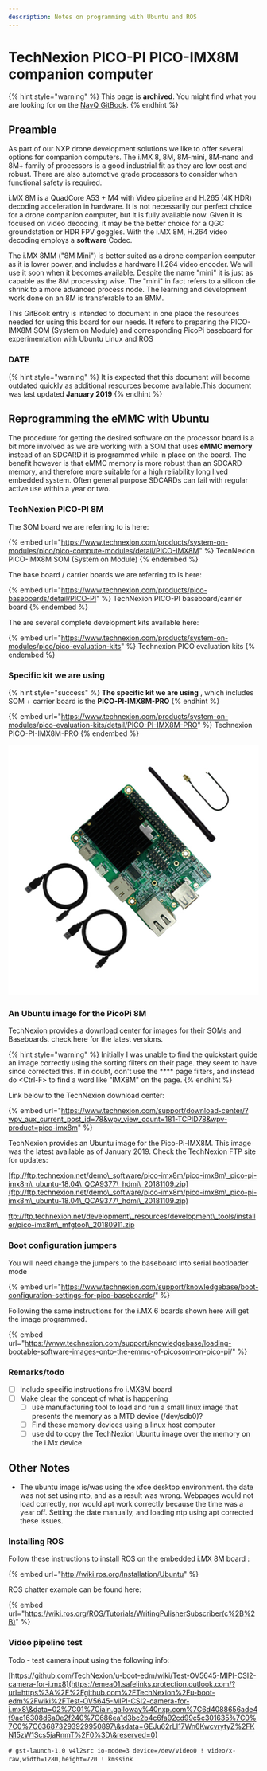 ```yaml
---
description: Notes on programming with Ubuntu and ROS
---
```


# TechNexion PICO-PI PICO-IMX8M companion computer

{% hint style="warning" %}
This page is **archived**. You might find what you are looking for on the [NavQ GitBook](https://nxp.gitbook.io/8mmnavq/).
{% endhint %}

## Preamble

As part of our NXP drone development solutions we like to offer several options for companion computers. The i.MX 8, 8M, 8M-mini, 8M-nano and 8M+ family of processors is a good industrial fit as they are low cost and robust. There are also automotive grade processors  to consider when functional safety is required.

i.MX 8M is a QuadCore A53 + M4 with Video pipeline and H.265 (4K HDR) decoding acceleration in hardware. It is not necessarily our perfect choice for a drone companion computer, but it is fully available now. Given it is focused on video decoding, it may be the better choice for a QGC groundstation or HDR FPV goggles. With the i.MX 8M, H.264 video decoding employs a **software** Codec.&#x20;

The i.MX 8MM ("8M Mini") is better suited as a drone companion computer as it is lower power, and includes a hardware H.264 video encoder. We will use it soon when it becomes available. Despite the name "mini" it is just as capable as the 8M processing wise. The "mini" in fact refers to a silicon die shrink to a more advanced process node. The learning and development work done on an 8M is transferable to an 8MM.

This GitBook entry is intended to document in one place the resources needed for using this board for our needs. It refers to preparing the PICO-IMX8M SOM (System on Module) and corresponding PicoPi baseboard for experimentation with Ubuntu Linux and ROS

### DATE

{% hint style="warning" %}
It is expected that this document will become outdated quickly as additional resources become available.This document was last updated **January 2019**
{% endhint %}

## Reprogramming the eMMC with Ubuntu&#x20;

The procedure for getting the desired software on the processor board is a bit more involved as we are working with a SOM that uses **eMMC memory** instead of an SDCARD it is programmed while in place on the board. The benefit however is that eMMC memory is more robust than an SDCARD memory, and therefore more suitable for a high reliability long lived embedded system. Often general purpose SDCARDs can fail with regular active use within a year or two.

### TechNexion PICO-PI 8M

The SOM board we are referring to is here:

{% embed url="https://www.technexion.com/products/system-on-modules/pico/pico-compute-modules/detail/PICO-IMX8M" %}
TecnNexion PICO-IMX8M SOM (System on Module)
{% endembed %}

The base board / carrier boards we are referring to is here:

{% embed url="https://www.technexion.com/products/pico-baseboards/detail/PICO-PI" %}
TechNexion PICO-PI baseboard/carrier board
{% endembed %}

The are several complete development kits available here:

{% embed url="https://www.technexion.com/products/system-on-modules/pico/pico-evaluation-kits" %}
Technexion PICO evaluation kits
{% endembed %}

### Specific kit we are using&#x20;

{% hint style="success" %}
**The specific kit we are using** , which includes SOM + carrier board is the **PICO-PI-IMX8M-PRO**
{% endhint %}

{% embed url="https://www.technexion.com/products/system-on-modules/pico-evaluation-kits/detail/PICO-PI-IMX8M-PRO" %}
Technexion PICO-PI-IMX8M-PRO
{% endembed %}

![](<../../.gitbook/assets/image (140).png>)



### An Ubuntu image for the PicoPi 8M

TechNexion provides a download center for images for their SOMs and Baseboards. check here for the latest versions.&#x20;

{% hint style="warning" %}
Initially I was unable to find the quickstart guide an image correctly using the sorting filters on their page. they seem to have since corrected this. If in doubt, don't use the **** page filters, and instead do \<Ctrl-F> to find a word like "IMX8M" on the page.
{% endhint %}

Link below to the TechNexion download center:

{% embed url="https://www.technexion.com/support/download-center/?wpv_aux_current_post_id=78&wpv_view_count=181-TCPID78&wpv-product=pico-imx8m" %}

TechNexion provides an Ubuntu image for the Pico-Pi-IMX8M. This image was the latest available as of January 2019. Check the TechNexion FTP site for updates:

[ftp://ftp.technexion.net/demo\_software/pico-imx8m/pico-imx8m\_pico-pi-imx8m\_ubuntu-18.04\_QCA9377\_hdmi\_20181109.zip](ftp://ftp.technexion.net/demo\_software/pico-imx8m/pico-imx8m\_pico-pi-imx8m\_ubuntu-18.04\_QCA9377\_hdmi\_20181109.zip)

[ftp://ftp.technexion.net/development\_resources/development\_tools/installer/pico-imx8m\_mfgtool\_20180911.zip ](ftp://ftp.technexion.net/development\_resources/development\_tools/installer/pico-imx8m\_mfgtool\_20180911.zip)

### Boot configuration jumpers

You will need change the jumpers to the baseboard into serial bootloader mode

{% embed url="https://www.technexion.com/support/knowledgebase/boot-configuration-settings-for-pico-baseboards/" %}

Following the same instructions for the i.MX 6 boards shown here will get the image programmed.

{% embed url="https://www.technexion.com/support/knowledgebase/loading-bootable-software-images-onto-the-emmc-of-picosom-on-pico-pi/" %}

### Remarks/todo

* [ ] Include specific instructions fro i.MX8M board
* [ ] Make clear the concept of what is happening
  * [ ] use manufacturing tool to load and run a small linux image that presents the memory as a MTD device (/dev/sdb0)?
  * [ ] Find these memory devices using a linux host computer
  * [ ] use dd to copy the TechNexion Ubuntu image over the memory on the i.Mx device&#x20;

## Other Notes

* The ubuntu image is/was using the xfce desktop environment. the date was not set using ntp, and  as a result was wrong. Webpages would not load correctly, nor would apt work correctly because the time was a year off. Setting the date manually, and loading ntp using apt corrected these issues.

### Installing ROS

Follow these instructions to install ROS on the embedded i.MX 8M board :&#x20;

{% embed url="http://wiki.ros.org/Installation/Ubuntu" %}

ROS chatter example can be found here:

{% embed url="https://wiki.ros.org/ROS/Tutorials/WritingPulisherSubscriber(c%2B%2B)" %}

### Video pipeline test

Todo - test camera input using the following info:

[https://github.com/TechNexion/u-boot-edm/wiki/Test-OV5645-MIPI-CSI2-camera-for-i.mx8](https://emea01.safelinks.protection.outlook.com/?url=https%3A%2F%2Fgithub.com%2FTechNexion%2Fu-boot-edm%2Fwiki%2FTest-OV5645-MIPI-CSI2-camera-for-i.mx8\&data=02%7C01%7Ciain.galloway%40nxp.com%7C6d4088656ade4f9ac16308d6a0e2f240%7C686ea1d3bc2b4c6fa92cd99c5c301635%7C0%7C0%7C636873293929950897\&sdata=GEJu62rLI17Wn6KwcvrytyZ%2FKN15zW1Scs5jaRnmT%2F0%3D\&reserved=0)

`# gst-launch-1.0 v4l2src io-mode=3 device=/dev/video0 ! video/x-raw,width=1280,height=720 ! kmssink`

